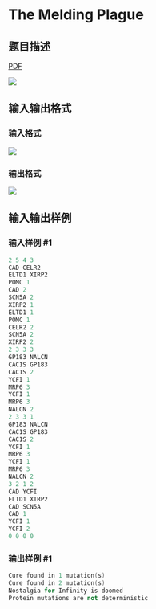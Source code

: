 # The Melding Plague

## 题目描述

[problemUrl]: https://uva.onlinejudge.org/index.php?option=com_onlinejudge&Itemid=8&category=226&page=show_problem&problem=2944

[PDF](https://uva.onlinejudge.org/external/118/p11844.pdf)

![](https://cdn.luogu.com.cn/upload/vjudge_pic/UVA11844/4b1eb33bef6a68d759a41e44e6a1ba0f7b771b3b.png)

## 输入输出格式

### 输入格式

![](https://cdn.luogu.com.cn/upload/vjudge_pic/UVA11844/6ecb44621f79a93efb15492dd3340d029604bf1e.png)

### 输出格式

![](https://cdn.luogu.com.cn/upload/vjudge_pic/UVA11844/141d87e0c6f8e834d2c074b8d899c3ce3a2f2e4f.png)

## 输入输出样例

### 输入样例 #1

```cpp
2 5 4 3
CAD CELR2
ELTD1 XIRP2
POMC 1
CAD 2
SCN5A 2
XIRP2 1
ELTD1 1
POMC 1
CELR2 2
SCN5A 2
XIRP2 2
2 3 3 3
GP183 NALCN
CAC1S GP183
CAC1S 2
YCFI 1
MRP6 3
YCFI 1
MRP6 3
NALCN 2
2 3 3 1
GP183 NALCN
CAC1S GP183
CAC1S 2
YCFI 1
MRP6 3
YCFI 1
MRP6 3
NALCN 2
3 2 1 2
CAD YCFI
ELTD1 XIRP2
CAD SCN5A
CAD 1
YCFI 1
YCFI 2
0 0 0 0
```


### 输出样例 #1

```cpp
Cure found in 1 mutation(s)
Cure found in 2 mutation(s)
Nostalgia for Infinity is doomed
Protein mutations are not deterministic
```


